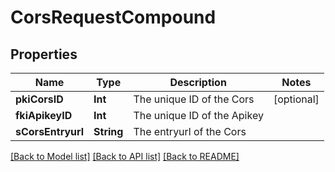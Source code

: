 # CorsRequestCompound

## Properties
Name | Type | Description | Notes
------------ | ------------- | ------------- | -------------
**pkiCorsID** | **Int** | The unique ID of the Cors | [optional] 
**fkiApikeyID** | **Int** | The unique ID of the Apikey | 
**sCorsEntryurl** | **String** | The entryurl of the Cors | 

[[Back to Model list]](../README.md#documentation-for-models) [[Back to API list]](../README.md#documentation-for-api-endpoints) [[Back to README]](../README.md)


